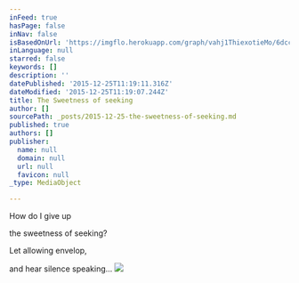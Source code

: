 ```yaml
---
inFeed: true
hasPage: false
inNav: false
isBasedOnUrl: 'https://imgflo.herokuapp.com/graph/vahj1ThiexotieMo/6dcca00ad593e5563463317fa3e72dba/passthrough.jpg?height=600&input=https%3A%2F%2Fthe-grid-user-content.s3-us-west-2.amazonaws.com%2Fb7e98de9-5f85-4d70-a5dc-37740488eb2f.jpg'
inLanguage: null
starred: false
keywords: []
description: ''
datePublished: '2015-12-25T11:19:11.316Z'
dateModified: '2015-12-25T11:19:07.244Z'
title: The Sweetness of seeking
author: []
sourcePath: _posts/2015-12-25-the-sweetness-of-seeking.md
published: true
authors: []
publisher:
  name: null
  domain: null
  url: null
  favicon: null
_type: MediaObject

---
```

How do I give up   

the sweetness of seeking? 

Let allowing envelop, 

and hear silence speaking...     ![](https://the-grid-user-content.s3-us-west-2.amazonaws.com/b7e98de9-5f85-4d70-a5dc-37740488eb2f.jpg)